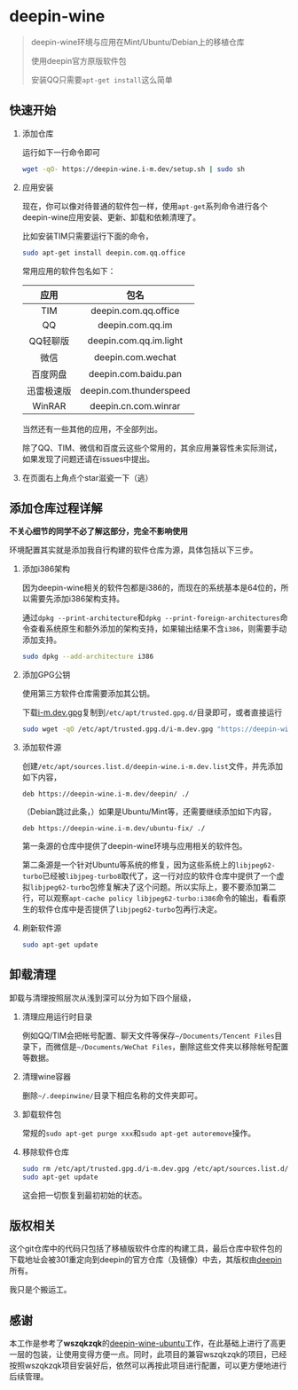 # deepin-wine

> deepin-wine环境与应用在Mint/Ubuntu/Debian上的移植仓库
>
> 使用deepin官方原版软件包
>
> 安装QQ只需要`apt-get install`这么简单

## 快速开始

1. 添加仓库

   运行如下一行命令即可

   ```sh
   wget -qO- https://deepin-wine.i-m.dev/setup.sh | sudo sh
   ```

2. 应用安装

   现在，你可以像对待普通的软件包一样，使用`apt-get`系列命令进行各个deepin-wine应用安装、更新、卸载和依赖清理了。

   比如安装TIM只需要运行下面的命令，

   ```sh
   sudo apt-get install deepin.com.qq.office
   ```

   常用应用的软件包名如下：

   |    应用    |          包名           |
   | :--------: | :---------------------: |
   |    TIM     |  deepin.com.qq.office   |
   |     QQ     |    deepin.com.qq.im     |
   |  QQ轻聊版  | deepin.com.qq.im.light  |
   |    微信    |    deepin.com.wechat    |
   |  百度网盘  |  deepin.com.baidu.pan   |
   | 迅雷极速版 | deepin.com.thunderspeed |
   |   WinRAR   |  deepin.cn.com.winrar   |

   当然还有一些其他的应用，不全部列出。

   除了QQ、TIM、微信和百度云这些个常用的，其余应用兼容性未实际测试，如果发现了问题还请在issues中提出。

3. 在页面右上角点个star滋瓷一下（逃）

## 添加仓库过程详解

**不关心细节的同学不必了解这部分，完全不影响使用**

环境配置其实就是添加我自行构建的软件仓库为源，具体包括以下三步。

1. 添加i386架构

   因为deepin-wine相关的软件包都是i386的，而现在的系统基本是64位的，所以需要先添加i386架构支持。

   通过`dpkg --print-architecture`和`dpkg --print-foreign-architectures`命令查看系统原生和额外添加的架构支持，如果输出结果不含`i386`，则需要手动添加支持。

   ```sh
   sudo dpkg --add-architecture i386
   ```

2. 添加GPG公钥

   使用第三方软件仓库需要添加其公钥。

   下载[i-m.dev.gpg](https://deepin-wine.i-m.dev/i-m.dev.gpg)复制到`/etc/apt/trusted.gpg.d/`目录即可，或者直接运行

   ```sh
   sudo wget -qO /etc/apt/trusted.gpg.d/i-m.dev.gpg "https://deepin-wine.i-m.dev/i-m.dev.gpg"
   ```

3. 添加软件源

   创建`/etc/apt/sources.list.d/deepin-wine.i-m.dev.list`文件，并先添加如下内容，

   ```
   deb https://deepin-wine.i-m.dev/deepin/ ./
   ```

   （Debian跳过此条，）如果是Ubuntu/Mint等，还需要继续添加如下内容，

   ```
   deb https://deepin-wine.i-m.dev/ubuntu-fix/ ./
   ```

   第一条源的仓库中提供了deepin-wine环境与应用相关的软件包。

   第二条源是一个针对Ubuntu等系统的修复，因为这些系统上的`libjpeg62-turbo`已经被`libjpeg-turbo8`取代了，这一行对应的软件仓库中提供了一个虚拟`libjpeg62-turbo`包修复解决了这个问题。所以实际上，要不要添加第二行，可以观察`apt-cache policy libjpeg62-turbo:i386`命令的输出，看看原生的软件仓库中是否提供了`libjpeg62-turbo`包再行决定。

4. 刷新软件源

   ```sh
   sudo apt-get update
   ```

## 卸载清理

卸载与清理按照层次从浅到深可以分为如下四个层级，

1. 清理应用运行时目录

   例如QQ/TIM会把帐号配置、聊天文件等保存`~/Documents/Tencent Files`目录下，而微信是`~/Documents/WeChat Files`，删除这些文件夹以移除帐号配置等数据。

2. 清理wine容器

   删除`~/.deepinwine/`目录下相应名称的文件夹即可。

3. 卸载软件包

   常规的`sudo apt-get purge xxx`和`sudo apt-get autoremove`操作。

4. 移除软件仓库

   ```sh
   sudo rm /etc/apt/trusted.gpg.d/i-m.dev.gpg /etc/apt/sources.list.d/deepin-wine.i-m.dev.list
   sudo apt-get update
   ```
   
   这会把一切恢复到最初初始的状态。

## 版权相关

这个git仓库中的代码只包括了移植版软件仓库的构建工具，最后仓库中软件包的下载地址会被301重定向到deepin的官方仓库（及镜像）中去，其版权由[deepin](https://www.deepin.com/)所有。

我只是个搬运工。

## 感谢

本工作是参考了**wszqkzqk**的[deepin-wine-ubuntu](https://github.com/wszqkzqk/deepin-wine-ubuntu)工作，在此基础上进行了高更一层的包装，让使用变得方便一点。同时，此项目的兼容wszqkzqk的项目，已经按照wszqkzqk项目安装好后，依然可以再按此项目进行配置，可以更方便地进行后续管理。
